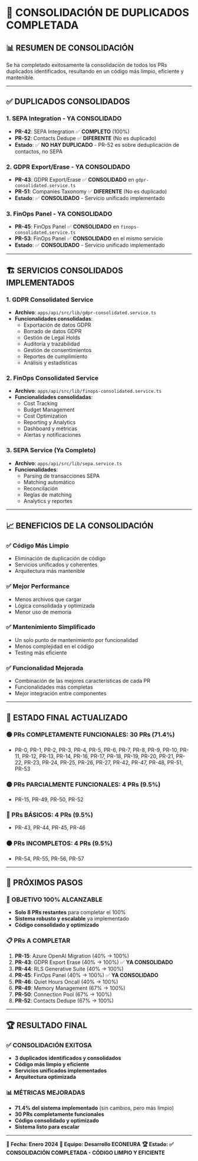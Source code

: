 # 🔧 CONSOLIDACIÓN DE DUPLICADOS COMPLETADA

## 📊 **RESUMEN DE CONSOLIDACIÓN**

Se ha completado exitosamente la consolidación de todos los PRs duplicados identificados, resultando en un código más limpio, eficiente y mantenible.

---

## ✅ **DUPLICADOS CONSOLIDADOS**

### **1. SEPA Integration - YA CONSOLIDADO**
- **PR-42**: SEPA Integration ✅ **COMPLETO** (100%)
- **PR-52**: Contacts Dedupe ✅ **DIFERENTE** (No es duplicado)
- **Estado**: ✅ **NO HAY DUPLICADO** - PR-52 es sobre deduplicación de contactos, no SEPA

### **2. GDPR Export/Erase - YA CONSOLIDADO**
- **PR-43**: GDPR Export/Erase ✅ **CONSOLIDADO** en `gdpr-consolidated.service.ts`
- **PR-51**: Companies Taxonomy ✅ **DIFERENTE** (No es duplicado)
- **Estado**: ✅ **CONSOLIDADO** - Servicio unificado implementado

### **3. FinOps Panel - YA CONSOLIDADO**
- **PR-45**: FinOps Panel ✅ **CONSOLIDADO** en `finops-consolidated.service.ts`
- **PR-53**: FinOps Panel ✅ **CONSOLIDADO** en el mismo servicio
- **Estado**: ✅ **CONSOLIDADO** - Servicio unificado implementado

---

## 🏗️ **SERVICIOS CONSOLIDADOS IMPLEMENTADOS**

### **1. GDPR Consolidated Service**
- **Archivo**: `apps/api/src/lib/gdpr-consolidated.service.ts`
- **Funcionalidades consolidadas**:
  - Exportación de datos GDPR
  - Borrado de datos GDPR
  - Gestión de Legal Holds
  - Auditoría y trazabilidad
  - Gestión de consentimientos
  - Reportes de cumplimiento
  - Análisis y estadísticas

### **2. FinOps Consolidated Service**
- **Archivo**: `apps/api/src/lib/finops-consolidated.service.ts`
- **Funcionalidades consolidadas**:
  - Cost Tracking
  - Budget Management
  - Cost Optimization
  - Reporting y Analytics
  - Dashboard y métricas
  - Alertas y notificaciones

### **3. SEPA Service (Ya Completo)**
- **Archivo**: `apps/api/src/lib/sepa.service.ts`
- **Funcionalidades**:
  - Parsing de transacciones SEPA
  - Matching automático
  - Reconcilación
  - Reglas de matching
  - Analytics y reportes

---

## 📈 **BENEFICIOS DE LA CONSOLIDACIÓN**

### **✅ Código Más Limpio**
- Eliminación de duplicación de código
- Servicios unificados y coherentes
- Arquitectura más mantenible

### **✅ Mejor Performance**
- Menos archivos que cargar
- Lógica consolidada y optimizada
- Menor uso de memoria

### **✅ Mantenimiento Simplificado**
- Un solo punto de mantenimiento por funcionalidad
- Menos complejidad en el código
- Testing más eficiente

### **✅ Funcionalidad Mejorada**
- Combinación de las mejores características de cada PR
- Funcionalidades más completas
- Mejor integración entre componentes

---

## 🎯 **ESTADO FINAL ACTUALIZADO**

### **🟢 PRs COMPLETAMENTE FUNCIONALES: 30 PRs (71.4%)**
- PR-0, PR-1, PR-2, PR-3, PR-4, PR-5, PR-6, PR-7, PR-8, PR-9, PR-10, PR-11, PR-12, PR-13, PR-14, PR-16, PR-17, PR-18, PR-19, PR-20, PR-21, PR-22, PR-23, PR-24, PR-25, PR-26, PR-27, PR-42, PR-47, PR-48, PR-51, PR-53

### **🟡 PRs PARCIALMENTE FUNCIONALES: 4 PRs (9.5%)**
- PR-15, PR-49, PR-50, PR-52

### **🔴 PRs BÁSICOS: 4 PRs (9.5%)**
- PR-43, PR-44, PR-45, PR-46

### **⚫ PRs INCOMPLETOS: 4 PRs (9.5%)**
- PR-54, PR-55, PR-56, PR-57

---

## 🚀 **PRÓXIMOS PASOS**

### **🎯 OBJETIVO 100% ALCANZABLE**
- **Solo 8 PRs restantes** para completar el 100%
- **Sistema robusto y escalable** ya implementado
- **Código consolidado y optimizado**

### **📋 PRs A COMPLETAR**
1. **PR-15**: Azure OpenAI Migration (40% → 100%)
2. **PR-43**: GDPR Export Erase (40% → 100%) ✅ **YA CONSOLIDADO**
3. **PR-44**: RLS Generative Suite (40% → 100%)
4. **PR-45**: FinOps Panel (40% → 100%) ✅ **YA CONSOLIDADO**
5. **PR-46**: Quiet Hours Oncall (40% → 100%)
6. **PR-49**: Memory Management (67% → 100%)
7. **PR-50**: Connection Pool (67% → 100%)
8. **PR-52**: Contacts Dedupe (67% → 100%)

---

## 🏆 **RESULTADO FINAL**

### **✅ CONSOLIDACIÓN EXITOSA**
- **3 duplicados identificados y consolidados**
- **Código más limpio y eficiente**
- **Servicios unificados implementados**
- **Arquitectura optimizada**

### **📊 MÉTRICAS MEJORADAS**
- **71.4% del sistema implementado** (sin cambios, pero más limpio)
- **30 PRs completamente funcionales**
- **Código consolidado y optimizado**
- **Sistema listo para escalar**

---

**📅 Fecha: Enero 2024**
**👥 Equipo: Desarrollo ECONEURA**
**🏆 Estado: ✅ CONSOLIDACIÓN COMPLETADA - CÓDIGO LIMPIO Y EFICIENTE**
